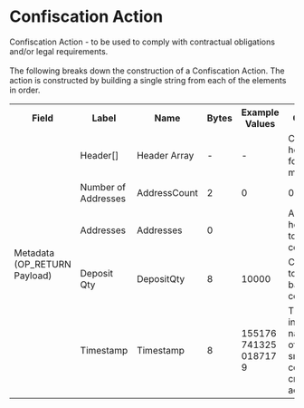 
<html>
	<head>
		<link rel="stylesheet" href="css/style.css">
		<H1>Confiscation Action</H1>
		<p>
		Confiscation Action -  to be used to comply with contractual obligations and/or legal requirements.<br><br>
		The following breaks down the construction of a Confiscation Action. The action is constructed by building a single string from each of the elements in order.
		</p>
	</head>
	<div class="ritz grid-container" dir="ltr">
		<body>
			<table class="waffle" cellspacing="0" cellpadding="0" table-layout=fixed width=100%>
				 <tr style='height:19px;'>
				    <th style="width:6%" class="s0">Field</th>
				   	<th style="width:9%" class="s1">Label</th>
				    <th style="width:9%" class="s1">Name</th>
				    <th style="width:2%" class="s1">Bytes</th>
				    <th style="width:29%" class="s1">Example Values</th>
				    <th style="width:26%" class="s1">Comments</th>
				    <th style="width:5%" class="s1">Data Type</th>
				    <th style="width:14%" class="s2">Amendment Restrictions</th>
				</tr>
				<tr>
					<td class="s5" rowspan="5">Metadata (OP_RETURN Payload)</td>
			    	<td class="e6">Header[]</td>
			    	<td class="e6">Header Array</td>
			    	<td class="e6">-</td>
			    	<td class="e6">-</td>
			    	<td class="e6">Common header data for all messages</td>
			    	<td class="e6">Header</td>
			    	<td class="e7"></td>
			    </tr>
					<tr>
			    	<td class="e10">Number of Addresses</td>
			    	<td class="e10">AddressCount</td>
			    	<td class="e10">2</td>
			    	<td class="e10" style="word-break:break-all">0</td>
			    	<td class="e10">0 - 65,535</td>
			    	<td class="e10">uint16</td>
			    	<td class="e11"></td>
				</tr>				<tr>
			    	<td class="e10">Addresses</td>
			    	<td class="e10">Addresses</td>
			    	<td class="e10">0</td>
			    	<td class="e10" style="word-break:break-all"></td>
			    	<td class="e10">Addresses holding tokens to be confiscated.</td>
			    	<td class="e10">Address[]</td>
			    	<td class="e11"></td>
				</tr>				<tr>
			    	<td class="e10">Deposit Qty</td>
			    	<td class="e10">DepositQty</td>
			    	<td class="e10">8</td>
			    	<td class="e10" style="word-break:break-all">10000</td>
			    	<td class="e10">Custodian's token balance after confiscation.</td>
			    	<td class="e10">uint64</td>
			    	<td class="e11"></td>
				</tr>				<tr>
			    	<td class="e10">Timestamp</td>
			    	<td class="e10">Timestamp</td>
			    	<td class="e10">8</td>
			    	<td class="e10" style="word-break:break-all">1551767413250187179</td>
			    	<td class="e10">Timestamp in nanoseconds of when the smart contract created the action.</td>
			    	<td class="e10">timestamp</td>
			    	<td class="e11">Cannot be changed by issuer, operator. Smart contract controls.</td>
				</tr>
			</table>
		</body>
	</div>
</html>